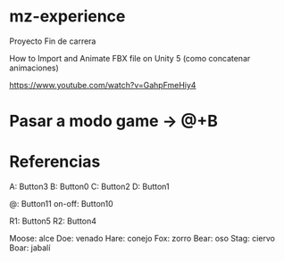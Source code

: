 # mz-experience

Proyecto Fin de carrera

How to Import and Animate FBX file on Unity 5 (como concatenar animaciones)

https://www.youtube.com/watch?v=GahpFmeHiy4

# Pasar a modo game -> @+B

# Referencias

A: Button3
B: Button0
C: Button2
D: Button1

@: Button11
on-off: Button10

R1: Button5
R2: Button4


Moose: 	alce
Doe: 	venado
Hare: 	conejo
Fox: 	zorro
Bear: 	oso
Stag: 	ciervo
Boar: 	jabalí